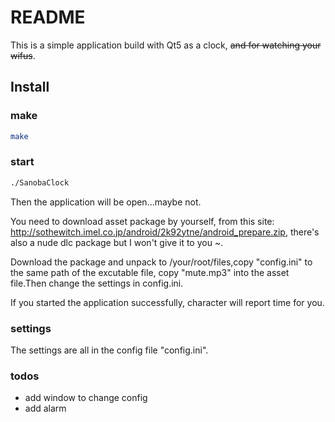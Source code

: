 # README

This is a simple application build with Qt5 as a clock, <s>and for watching your wifus</s>.

## Install

### make

```bash
make
```

### start

```bash
./SanobaClock
```

Then the application will be open...maybe not.

You need to download asset package by yourself, from this site: http://sothewitch.imel.co.jp/android/2k92ytne/android_prepare.zip, there's also a nude dlc package but I won't give it to you ~.

Download the package and unpack to /your/root/files,copy "config.ini" to the same path of the excutable file, copy "mute.mp3" into the asset file.Then change the settings in config.ini.

If you started the application successfully, character will report time for you.

### settings

The settings are all in the config file "config.ini".

### todos

- add window to change config
- add alarm